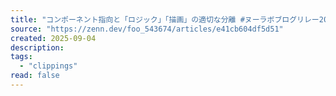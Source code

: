```yaml
---
title: "コンポーネント指向と「ロジック」「描画」の適切な分離 #ヌーラボブログリレー2025夏"
source: "https://zenn.dev/foo_543674/articles/e41cb604df5d51"
created: 2025-09-04
description:
tags:
  - "clippings"
read: false
---
```


